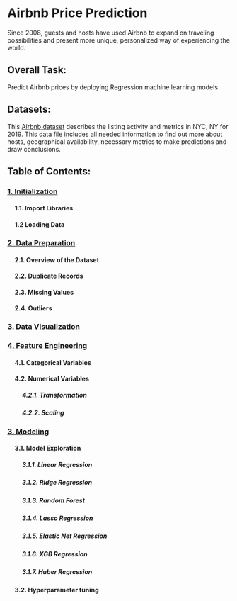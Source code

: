 # Airbnb Price Prediction
Since 2008, guests and hosts have used Airbnb to expand on traveling possibilities and present more unique, personalized way of experiencing the world. 

## Overall Task:
Predict Airbnb prices by deploying Regression machine learning models

## Datasets: 
This [Airbnb dataset](https://www.kaggle.com/datasets/dgomonov/new-york-city-airbnb-open-data) describes the listing activity and metrics in NYC, NY for 2019. This data file includes all needed information to find out more about hosts, geographical availability, necessary metrics to make predictions and draw conclusions.

## Table of Contents:

### [1. Initialization](https://github.com/91104311/Portfolio/blob/main/New%20York%20Airbnb%20Price%20Prediction/Initialization%20-%20Airbnb%20Price%20Prediction.ipynb)

#### &nbsp;&nbsp;&nbsp;&nbsp; 1.1. Import Libraries
#### &nbsp;&nbsp;&nbsp;&nbsp; 1.2 Loading Data

### [2. Data Preparation](https://github.com/91104311/Portfolio/blob/main/New%20York%20Airbnb%20Price%20Prediction/Data%20Preparation%20-%20Airbnb%20Price%20Prediction.ipynb)

#### &nbsp;&nbsp;&nbsp;&nbsp; 2.1. Overview of the Dataset
#### &nbsp;&nbsp;&nbsp;&nbsp; 2.2. Duplicate Records
#### &nbsp;&nbsp;&nbsp;&nbsp; 2.3. Missing Values
#### &nbsp;&nbsp;&nbsp;&nbsp; 2.4. Outliers

### [3. Data Visualization](https://github.com/91104311/Portfolio/blob/main/New%20York%20Airbnb%20Price%20Prediction/Data%20Visualization%20-%20Airbnb%20Price%20Prediction.ipynb)

### [4. Feature Engineering](https://github.com/91104311/Portfolio/blob/main/New%20York%20Airbnb%20Price%20Prediction/Feature%20Engineering%20-%20Airbnb%20Price%20Prediction.ipynb)
#### &nbsp;&nbsp;&nbsp;&nbsp; 4.1. Categorical Variables
#### &nbsp;&nbsp;&nbsp;&nbsp; 4.2. Numerical Variables
##### &nbsp;&nbsp;&nbsp;&nbsp; &nbsp;&nbsp;&nbsp;&nbsp; 4.2.1. Transformation
##### &nbsp;&nbsp;&nbsp;&nbsp; &nbsp;&nbsp;&nbsp;&nbsp; 4.2.2. Scaling



### [3. Modeling](https://github.com/91104311/Portfolio/blob/main/New%20York%20Airbnb%20Price%20Prediction/Modeling%20-%20Airbnb%20Price%20Prediction.ipynb)

#### &nbsp;&nbsp;&nbsp;&nbsp; 3.1. Model Exploration
##### &nbsp;&nbsp;&nbsp;&nbsp; &nbsp;&nbsp;&nbsp;&nbsp; 3.1.1. Linear Regression
##### &nbsp;&nbsp;&nbsp;&nbsp; &nbsp;&nbsp;&nbsp;&nbsp; 3.1.2. Ridge Regression
##### &nbsp;&nbsp;&nbsp;&nbsp; &nbsp;&nbsp;&nbsp;&nbsp; 3.1.3. Random Forest 
##### &nbsp;&nbsp;&nbsp;&nbsp; &nbsp;&nbsp;&nbsp;&nbsp; 3.1.4. Lasso Regression
##### &nbsp;&nbsp;&nbsp;&nbsp; &nbsp;&nbsp;&nbsp;&nbsp; 3.1.5. Elastic Net Regression
##### &nbsp;&nbsp;&nbsp;&nbsp; &nbsp;&nbsp;&nbsp;&nbsp; 3.1.6. XGB Regression
##### &nbsp;&nbsp;&nbsp;&nbsp; &nbsp;&nbsp;&nbsp;&nbsp; 3.1.7. Huber Regression

#### &nbsp;&nbsp;&nbsp;&nbsp; 3.2. Hyperparameter tuning
